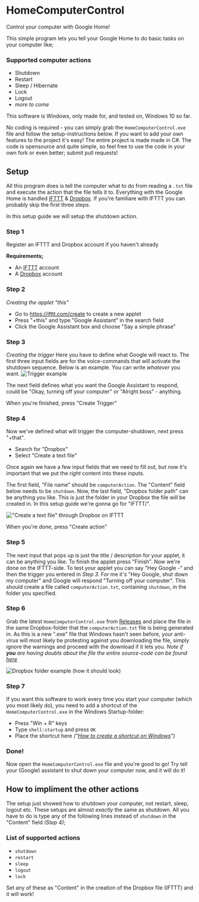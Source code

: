 # HomeComputerControl
Control your computer with Google Home!

This simple program lets you tell your Google Home to do basic tasks on your computer like;
### Supported computer actions
- Shutdown
- Restart
- Sleep / Hibernate
- Lock
- Logout
- _more to come_

This software is Windows, only made for, and tested on, Windows 10 so far.

No coding is required - you can simply grab the `HomeComputerControl.exe` file and follow the setup-instructions below.
If you want to add your own features to the project it's easy! The entire project is made made in C#. The code is opensource and quite simple, so feel free to use the code in your own fork or even better; submit pull requests!

## Setup
All this program does is tell the computer what to do from reading a `.txt` file and execute the action that the file tells it to. Everything with the Google Home is handled [IFTTT](https://ifttt.com/) & [Dropbox](https://www.dropbox.com/).
If you're familiare with IFTTT you can probably skip the first three steps.

In this setup guide we will setup the shutdown action.

### Step 1
Register an IFTTT and Dropbox account if you haven't already

**Requirements;**
- An [IFTTT](https://ifttt.com/) account
- A [Dropbox](https://www.dropbox.com/) account


### Step 2
_Creating the applet "this"_
- Go to https://ifttt.com/create to create a new applet
- Press "+this" and type "Google Assistant" in the search field
- Click the Google Assistant box and choose "Say a simple phrase"

### Step 3
_Creating the trigger_
Here you have to define what Google will react to. The first three input fields are for the voice-commands that will activate the shutdown sequence.
Below is an example. You can write _whatever_ you want.
![Trigger example](http://i.albe.pw/eIFbS.PNG)

The next field defines what you want the Google Assistant to respond, could be "Okay, turning off your computer" or "Alright boss" - anything.

When you're finished, press "Create Trigger"

### Step 4
Now we've defined what will trigger the computer-shutdown, next press "+that".
- Search for "Dropbox"
- Select "Create a text file"

Once again we have a few input fields that we need to fill out, but now it's important that we put the _right_ content into these inputs.

The first field, "File name" should be `computerAction`. The "Content" field below needs to be `shutdown`.
Now, the last field, "Dropbox folder path" can be anything you like. This is just the folder in your Dropbox the file will be created in. In this setup guide we're gonna go for "IFTTT/".

!["Create a text file" through Dropbox on IFTTT](http://i.albe.pw/cglcw.PNG)

When you're done, press "Create action"

### Step 5
The next input that pops up is just the title / description for your applet, it can be anything you like. To finish the applet press "Finish".
Now we're done on the IFTTT-side. To test your applet you can say "Hey Google -" and then the trigger you entered in _Step 3_. For me it's "Hey Google, shut down my computer" and Google will respond "Turning off your computer". This should create a file called `computerAction.txt`, containing `shutdown`, in the folder you specified.

### Step 6
Grab the latest `HomeComputerControl.exe` from [Releases](https://github.com/AlbertMN/HomeComputerControl/releases) and place the file in the same Dropbox-folder that the `computerAction.txt` file is being generated in. As this is a new ".exe" file that Windows hasn't seen before, your anti-virus will most likely be protesting against you downloading the file, simply ignore the warnings and proceed with the download if it lets you. _Note if **you** are having doubts about the file the entire source-code can be found [here](https://github.com/AlbertMN/HomeComputerControl/blob/master/HomeComputerControl/Program.cs)_

![Dropbox folder example (how it should look)](http://i.albe.pw/DWs0q.PNG)

### Step 7
If you want this software to work every time you start your computer (which you most likely do), you need to add a shortcut of the `HomeComputerControl.exe` in the Windows Startup-folder:
- Press "Win + R" keys
- Type `shell:startup` and press `OK`
- Place the shortcut here _("[How to create a shortcut on Windows](http://www.thewindowsclub.com/create-desktop-shortcut-windows-10)")_

### Done!
Now open the `HomeComputerControl.exe` file and you're good to go!
Try tell your (Google) assistant to shut down your computer now, and it will do it!


## How to impliment the other actions
The setup just showed how to shutdown your computer, not restart, sleep, logout etc. These setups are almost _exactly_ the same as shutdown. All you have to do is type any of the following lines instead of `shutdown` in the "Content" field _(Step 4)_;

### List of supported actions
- `shutdown`
- `restart`
- `sleep`
- `logout`
- `lock`

Set any of these as "Content" in the creation of the Dropbox file (IFTTT) and it will work!
